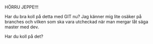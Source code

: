 HÖRRU JEPPE!!!

Har du bra koll på detta med GIT nu?
Jag känner mig lite osäker på branches och vilken som ska vara utcheckad när man mergar låt säga master med dev.

Har du koll på det? 